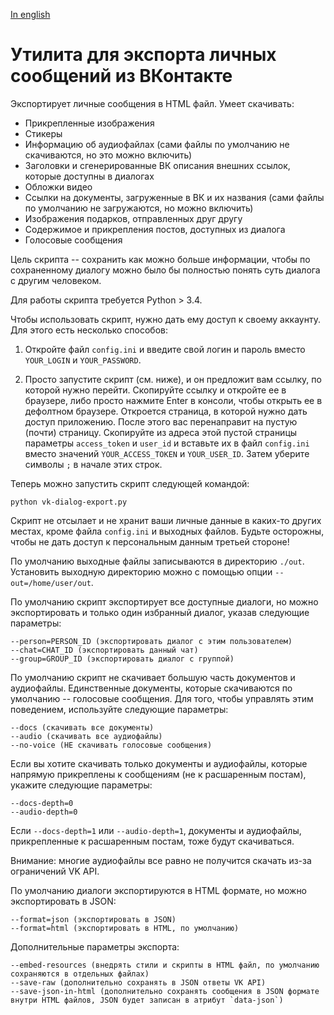 [In english](https://github.com/zenwarr/vk-dialogue-export/blob/master/README-en.md)

# Утилита для экспорта личных сообщений из ВКонтакте

Экспортирует личные сообщения в HTML файл.
Умеет скачивать:
- Прикрепленные изображения
- Стикеры
- Информацию об аудиофайлах (сами файлы по умолчанию не скачиваются, но это можно включить)
- Заголовки и сгенерированные ВК описания внешних ссылок, которые доступны в диалогах
- Обложки видео
- Ссылки на документы, загруженные в ВК и их названия (сами файлы по умолчанию не загружаются, но можно включить)
- Изображения подарков, отправленных друг другу
- Содержимое и прикрепления постов, доступных из диалога
- Голосовые сообщения

Цель скрипта -- сохранить как можно больше информации, чтобы по сохраненному диалогу можно было бы полностью понять суть диалога с другим человеком.

Для работы скрипта требуется Python > 3.4.

Чтобы использовать скрипт, нужно дать ему доступ к своему аккаунту.
Для этого есть несколько способов:

1. Откройте файл `config.ini` и введите свой логин и пароль вместо `YOUR_LOGIN` и `YOUR_PASSWORD`.

2. Просто запустите скрипт (см. ниже), и он предложит вам ссылку, по которой нужно перейти.
Скопируйте ссылку и откройте ее в браузере, либо просто нажмите Enter в консоли, чтобы открыть ее в дефолтном браузере.
Откроется страница, в которой нужно дать доступ приложению.
После этого вас перенаправит на пустую (почти) страницу.
Скопируйте из адреса этой пустой страницы параметры `access_token` и `user_id` и вставьте их в файл `config.ini` вместо значений `YOUR_ACCESS_TOKEN` и `YOUR_USER_ID`.
Затем уберите символы `;` в начале этих строк.

Теперь можно запустить скрипт следующей командой:

```
python vk-dialog-export.py
```

Скрипт не отсылает и не хранит ваши личные данные в каких-то других местах, кроме файла `config.ini` и выходных файлов.
Будьте осторожны, чтобы не дать доступ к персональным данным третьей стороне!

По умолчанию выходные файлы записываются в директорию `./out`.
Установить выходную директорию можно с помощью опции `--out=/home/user/out`.

По умолчанию скрипт экспортирует все доступные диалоги, но можно экспортировать и только один избранный диалог, указав следующие параметры:

```
--person=PERSON_ID (экспортировать диалог с этим пользователем)
--chat=CHAT_ID (экспортировать данный чат)
--group=GROUP_ID (экспортировать диалог с группой)
```

По умолчанию скрипт не скачивает большую часть документов и аудиофайлы.
Единственные документы, которые скачиваются по умолчанию -- голосовые сообщения.
Для того, чтобы управлять этим поведением, используйте следующие параметры:

```
--docs (скачивать все документы)
--audio (скачивать все аудиофайлы)
--no-voice (НЕ скачивать голосовые сообщения)
```

Если вы хотите скачивать только документы и аудиофайлы, которые напрямую прикреплены к сообщениям (не к расшаренным постам), укажите следующие параметры:

```
--docs-depth=0
--audio-depth=0
```

Если `--docs-depth=1` или `--audio-depth=1`, документы и аудиофайлы, прикрепленные к расшаренным постам, тоже будут скачиваться.

Внимание: многие аудиофайлы все равно не получится скачать из-за ограничений VK API.

По умолчанию диалоги экспортируются в HTML формате, но можно экспортировать в JSON:

```
--format=json (экспортировать в JSON)
--format=html (экспортировать в HTML, по умолчанию)
```

Дополнительные параметры экспорта:

```
--embed-resources (внедрять стили и скрипты в HTML файл, по умолчанию сохраняются в отдельных файлах)
--save-raw (дополнительно сохранять в JSON ответы VK API)
--save-json-in-html (дополнительно сохранять сообщения в JSON формате внутри HTML файлов, JSON будет записан в атрибут `data-json`)
```
